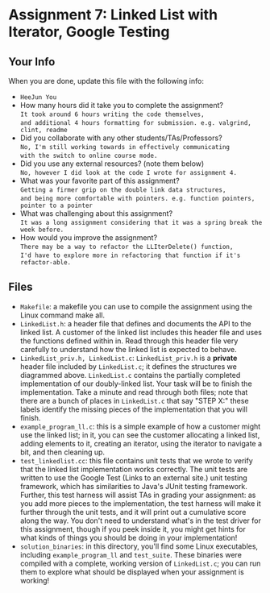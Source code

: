 
# Assignment 7: Linked List with Iterator, Google Testing

## Your Info

When you are done, update this file with the following info: 

* ```HeeJun You```
* How many hours did it take you to complete the assignment?  
  ```It took around 6 hours writing the code themselves,```  
  ```and additional 4 hours formatting for submission. e.g. valgrind, clint, readme```
* Did you collaborate with any other students/TAs/Professors?  
  ```No, I'm still working towards in effectively communicating```  
  ```with the switch to online course mode.```  
* Did you use any external resources? (note them below)  
  ```No, however I did look at the code I wrote for assignment 4.```  
* What was your favorite part of this assignment?  
  ```Getting a firmer grip on the double link data structures,```  
  ```and being more comfortable with pointers. e.g. function pointers, pointer to a pointer```  
* What was challenging about this assignment?  
  ```It was a long assignment considering that it was a spring break the week before.```  
* How would you improve the assignment?  
  ```There may be a way to refactor the LLIterDelete() function,```  
  ```I'd have to explore more in refactoring that function if it's refactor-able.```  

## Files

* ```Makefile```: a makefile you can use to compile the assignment using the Linux command make all.
* ```LinkedList.h```: a header file that defines and documents the API to the linked list. A customer of the linked list includes this header file and uses the functions defined within in. Read through this header file very carefully to understand how the linked list is expected to behave.
* ```LinkedList_priv.h, LinkedList.c```: ```LinkedList_priv.h``` is a **private** header file included by ```LinkedList.c```; it defines the structures we diagrammed above. ```LinkedList.c``` contains the partially completed implementation of our doubly-linked list. Your task will be to finish the implementation. Take a minute and read through both files; note that there are a bunch of places in ```LinkedList.c``` that say "STEP X:" these labels identify the missing pieces of the implementation that you will finish.
* ```example_program_ll.c```: this is a simple example of how a customer might use the linked list; in it, you can see the customer allocating a linked list, adding elements to it, creating an iterator, using the iterator to navigate a bit, and then cleaning up.
* ```test_linkedlist.cc```: this file contains unit tests that we wrote to verify that the linked list implementation works correctly. The unit tests are written to use the Google Test (Links to an external site.) unit testing framework, which has similarities to Java's JUnit testing framework. Further, this test harness will assist TAs in grading your assignment: as you add more pieces to the implementation, the test harness will make it further through the unit tests, and it will print out a cumulative score along the way. You don't need to understand what's in the test driver for this assignment, though if you peek inside it, you might get hints for what kinds of things you should be doing in your implementation!
* ```solution_binaries```: in this directory, you'll find some Linux executables, including ```example_program_ll``` and ```test_suite```. These binaries were compiled with a complete, working version of ```LinkedList.c```; you can run them to explore what should be displayed when your assignment is working!
